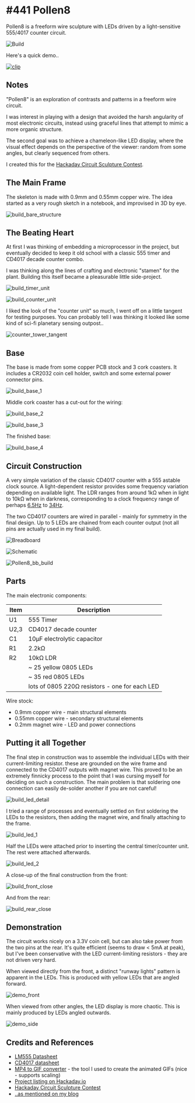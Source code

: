 # #441 Pollen8

Pollen8 is a freeform wire sculpture with LEDs driven by a light-sensitive 555/4017 counter circuit.

![Build](./assets/Pollen8_build.jpg?raw=true)

Here's a quick demo..

[![clip](./assets/Pollen8_build.gif?raw=true)](https://www.youtube.com/watch?v=VEAgmHIxWKI)

## Notes

"Pollen8" is an exploration of contrasts and patterns in a freeform wire circuit.

I was interest in playing with a design that avoided the harsh angularity of most electronic circuits,
instead using graceful lines that attempt to mimic a more organic structure.

The second goal was to achieve a chameleon-like LED display, where the visual effect depends on the
perspective of the viewer: random from some angles, but clearly sequenced from others.

I created this for the [Hackaday Circuit Sculpture Contest](https://hackaday.io/contest/162559-circuit-sculpture-contest).

## The Main Frame

The skeleton is made with 0.9mm and 0.55mm copper wire. The idea started as a very rough sketch in a notebook,
and improvised in 3D by eye.

![build_bare_structure](./assets/build_bare_structure.jpg?raw=true)

## The Beating Heart

At first I was thinking of embedding a microprocessor in the project, but eventually decided to keep it old school with
a classic 555 timer and CD4017 decade counter combo.

I was thinking along the lines of crafting and electronic "stamen" for the plant.
Building this itself became a pleasurable little side-project.

![build_timer_unit](./assets/build_timer_unit.jpg?raw=true)

![build_counter_unit](./assets/build_counter_unit.jpg?raw=true)

I liked the look of the "counter unit" so much, I went off on a little tangent for testing purposes.
You can probably tell I was thinking it looked like some kind of sci-fi planetary sensing outpost..

![counter_tower_tangent](./assets/counter_tower_tangent.jpg?raw=true)

## Base

The base is made from some copper PCB stock and 3 cork coasters.
It includes a CR2032 coin cell holder, switch and some external power connector pins.

![build_base_1](./assets/build_base_1.jpg?raw=true)

Middle cork coaster has a cut-out for the wiring:

![build_base_2](./assets/build_base_2.jpg?raw=true)

![build_base_3](./assets/build_base_3.jpg?raw=true)

The finished base:

![build_base_4](./assets/build_base_4.jpg?raw=true)

## Circuit Construction

A very simple variation of the classic CD4017 counter with a 555 astable clock source.
A light-dependent resistor provides some frequency variation depending on available light.
The LDR ranges from around 1kΩ when in light to 10kΩ when in darkness, corresponding to a clock frequency range of
perhaps [6.5Hz](https://visual555.tardate.com/?mode=astable&r1=2.2&r2=10&c=10) to [34Hz](https://visual555.tardate.com/?mode=astable&r1=2.2&r2=1&c=10).

The two CD4017 counters are wired in parallel - mainly for symmetry in the final design.
Up to 5 LEDs are chained from each counter output (not all pins are actually used in my final build).

![Breadboard](./assets/Pollen8_bb.jpg?raw=true)

![Schematic](./assets/Pollen8_schematic.jpg?raw=true)

![Pollen8_bb_build](./assets/Pollen8_bb_build.jpg?raw=true)

## Parts

The main electronic components:

| Item | Description                                    |
|------|------------------------------------------------|
| U1   | 555 Timer                                      |
| U2,3 | CD4017 decade counter                          |
| C1   | 10µF electrolytic capacitor                    |
| R1   | 2.2kΩ                                          |
| R2   | 10kΩ LDR                                       |
|      | ~ 25 yellow 0805 LEDs                          |
|      | ~ 35 red 0805 LEDs                             |
|      | lots of 0805 220Ω resistors - one for each LED |

Wire stock:

* 0.9mm copper wire - main structural elements
* 0.55mm copper wire - secondary structural elements
* 0.2mm magnet wire - LED and power connections

## Putting it all Together

The final step in construction was to assemble the individual LEDs with their current-limiting resistor.
these are grounded on the wire frame and connected to the CD4017 outputs with magnet wire.
This proved to be an extremely finnicky process to the point that I was cursing myself for
deciding on such a construction. The main problem is that soldering one connection can easily de-solder another if you are not careful!

![build_led_detail](./assets/build_led_detail.jpg?raw=true)

I tried a range of processes and eventually settled on first soldering the LEDs to the resistors, then adding the magnet wire, and finally attaching to the frame.

![build_led_1](./assets/build_led_1.jpg?raw=true)

Half the LEDs were attached prior to inserting the central timer/counter unit. The rest were attached afterwards.

![build_led_2](./assets/build_led_2.jpg?raw=true)

A close-up of the final construction from the front:

![build_front_close](./assets/build_front_close.jpg?raw=true)

And from the rear:

![build_rear_close](./assets/build_rear_close.jpg?raw=true)

## Demonstration

The circuit works nicely on a 3.3V coin cell, but can also take power from the two pins at the rear.
It's quite efficient (seems to draw < 5mA at peak), but I've been conservative with the LED current-limiting resistors -
they are not driven very hard.

When viewed directly from the front, a distinct "runway lights" pattern is apparent in the LEDs. This is produced with yellow LEDs that are angled forward.

![demo_front](./assets/demo_front.gif?raw=true)

When viewed from other angles, the LED display is more chaotic. This is mainly produced by LEDs angled outwards.

![demo_side](./assets/demo_side.gif?raw=true)

## Credits and References

* [LM555 Datasheet](https://www.futurlec.com/Linear/LM555CN.shtml)
* [CD4017 datasheet](https://www.futurlec.com/4000Series/CD4017.shtml)
* [MP4 to GIF converter](https://www.onlineconverter.com/mp4-to-gif) - the tool I used to create the animated GIFs (nice - supports scaling)
* [Project listing on Hackaday.io](https://hackaday.io/project/162969-pollen8)
* [Hackaday Circuit Sculpture Contest](https://hackaday.io/contest/162559-circuit-sculpture-contest)
* [..as mentioned on my blog](https://blog.tardate.com/2018/12/leap441-pollen8.html)
